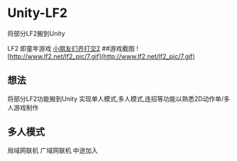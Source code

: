 # Unity-LF2
将部分LF2搬到Unity 

LF2 即童年游戏 [小朋友们齐打交2](http://www.lf2.net/)
##游戏截图
![http://www.lf2.net/lf2_pic/7.gif](http://www.lf2.net/lf2_pic/7.gif)

## 想法
将部分LF2功能搬到Unity
实现单人模式,多人模式,连招等功能以熟悉2D动作单/多人游戏制作

## 多人模式
局域网联机
广域网联机
中途加入

